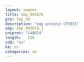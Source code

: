 ```yaml
---
layout: smgene
title: Smp_093070
grp: Smp_09
description: "egg protein CP391S"
smp: Smp_093070.1
uniprot: "C4QM24"
length:   228
cdd: "ns"
kk: ns
categories: sm
---
```

